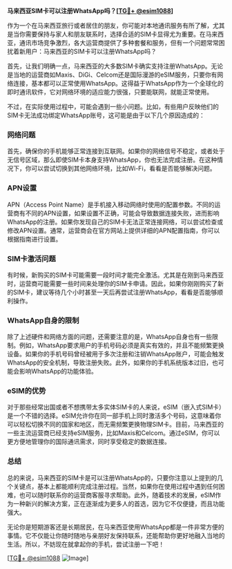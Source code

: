 **马来西亚SIM卡可以注册WhatsApp吗？[[TG💪+ @esim1088](https://t.me/s/esim1088)]**

作为一个在马来西亚旅行或者居住的朋友，你可能对本地通讯服务有所了解，尤其是当你需要保持与家人和朋友联系时，选择合适的SIM卡显得尤为重要。在马来西亚，通讯市场竞争激烈，各大运营商提供了多种套餐和服务，但有一个问题常常困扰着新用户：马来西亚的SIM卡可以注册WhatsApp吗？

首先，让我们明确一点，马来西亚的大多数SIM卡确实支持注册WhatsApp。无论是当地的运营商如Maxis、DiGi、Celcom还是国际漫游的eSIM服务，只要你有网络连接，基本都可以正常使用WhatsApp。这得益于WhatsApp作为一个全球化的即时通讯软件，它对网络环境的适应能力很强，只要能联网，就能正常使用。

不过，在实际使用过程中，可能会遇到一些小问题。比如，有些用户反映他们的SIM卡无法成功绑定WhatsApp账号，这可能是由于以下几个原因造成的：

### 网络问题

首先，确保你的手机能够正常连接到互联网。如果你的网络信号不稳定，或者处于无信号区域，那么即使SIM卡本身支持WhatsApp，你也无法完成注册。在这种情况下，你可以尝试切换到其他网络环境，比如Wi-Fi，看看是否能够解决问题。

### APN设置

APN（Access Point Name）是手机接入移动网络时使用的配置参数。不同的运营商有不同的APN设置，如果设置不正确，可能会导致数据连接失败，进而影响WhatsApp的注册。如果你发现自己的SIM卡无法正常连接网络，可以尝试检查或修改APN设置。通常，运营商会在官方网站上提供详细的APN配置指南，你可以根据指南进行设置。

### SIM卡激活问题

有时候，新购买的SIM卡可能需要一段时间才能完全激活。尤其是在刚到马来西亚时，运营商可能需要一些时间来处理你的SIM卡申请。因此，如果你刚刚购买了新的SIM卡，建议等待几个小时甚至一天后再尝试注册WhatsApp，看看是否能够顺利操作。

### WhatsApp自身的限制

除了上述硬件和网络方面的问题，还需要注意的是，WhatsApp自身也有一些限制。例如，WhatsApp要求用户的手机号码必须是真实有效的，并且不能频繁更换设备。如果你的手机号码曾经被用于多次注册和注销WhatsApp账户，可能会触发WhatsApp的安全机制，导致注册失败。此外，如果你的手机系统版本过旧，也可能会影响WhatsApp的功能体验。

### eSIM的优势

对于那些经常出国或者不想携带太多实体SIM卡的人来说，eSIM（嵌入式SIM卡）是一个不错的选择。eSIM允许你在同一部手机上同时激活多个号码，这意味着你可以轻松切换不同的国家和地区，而无需频繁更换物理SIM卡。目前，马来西亚的一些主流运营商已经支持eSIM服务，比如Maxis和Celcom。通过eSIM，你可以更方便地管理你的国际通讯需求，同时享受稳定的数据连接。

### 总结

总的来说，马来西亚的SIM卡是可以注册WhatsApp的，只要你注意以上提到的几个关键点，基本上都能顺利完成注册过程。当然，如果你在使用过程中遇到任何困难，也可以随时联系你的运营商客服寻求帮助。此外，随着技术的发展，eSIM作为一种新兴的解决方案，正在逐渐成为更多人的首选，因为它不仅便捷，而且功能强大。

无论你是短期游客还是长期居民，在马来西亚使用WhatsApp都是一件非常方便的事情。它不仅能让你随时随地与亲朋好友保持联系，还能帮助你更好地融入当地的生活。所以，不妨现在就拿起你的手机，尝试注册一下吧！

[[TG💪+ @esim1088](https://t.me/s/esim1088) ![Image](https://i.postimg.cc/4NQfJmqS/Snipaste-2025-05-13-00-14-12.png)]